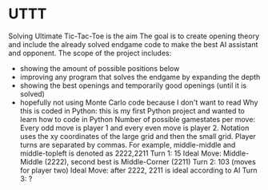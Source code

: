 # UTTT
Solving Ultimate Tic-Tac-Toe is the aim
The goal is to create opening theory and include the already solved endgame code to make the best AI assistant and opponent. 
The scope of the project includes:
- showing the amount of possible positions below 
- improving any program that solves the endgame by expanding the depth
- showing the best openings and temporarily good openings (until it is solved)
- hopefully not using Monte Carlo code because I don't want to read
Why this is coded in Python: this is my first Python project and wanted to learn how to code in Python
Number of possible gamestates per move:
    Every odd move is player 1 and every even move is player 2.
    Notation uses the xy coordinates of the large grid and then the small grid. Player turns are separated by commas. For example, middle-middle and middle-topleft is denoted as 2222,2211
    Turn 1: 15
        Ideal Move: Middle-Middle (2222), second best is Middle-Corner (2211)
    Turn 2: 103 (moves for player two)
        Ideal Move: after 2222, 2211 is ideal according to AI
    Turn 3: ?

